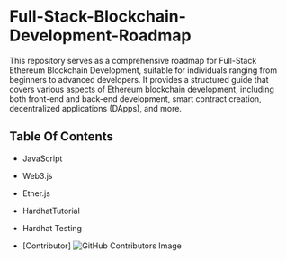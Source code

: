 # Full-Stack-Blockchain-Development-Roadmap
This repository serves as a comprehensive roadmap for Full-Stack Ethereum Blockchain Development, suitable for individuals ranging from beginners to advanced developers. It provides a structured guide that covers various aspects of Ethereum blockchain development, including both front-end and back-end development, smart contract creation, decentralized applications (DApps), and more.

## Table Of Contents
- JavaScript
- Web3.js
- Ether.js
- HardhatTutorial
- Hardhat Testing

- [Contributor]
![GitHub Contributors Image](https://contrib.rocks/image?repo=jitendragangwar123/Full-Stack-Blockchain-Development-Roadmap)


